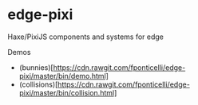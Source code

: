 # edge-pixi
Haxe/PixiJS components and systems for edge

Demos
  * (bunnies)[https://cdn.rawgit.com/fponticelli/edge-pixi/master/bin/demo.html]
  * (collisions)[https://cdn.rawgit.com/fponticelli/edge-pixi/master/bin/collision.html]

